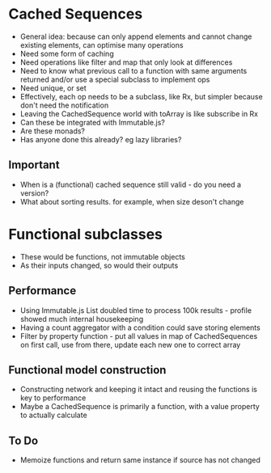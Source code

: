 Cached Sequences
================

- General idea: because can only append elements and cannot change existing elements, can optimise many operations
- Need some form of caching
- Need operations like filter and map that only look at differences
- Need to know what previous call to a function with same arguments returned and/or use a special subclass to implement ops
- Need unique, or set
- Effectively, each op needs to be a subclass, like Rx, but simpler because don't need the notification
- Leaving the CachedSequence world with toArray is like subscribe in Rx
- Can these be integrated with Immutable.js?
- Are these monads?
- Has anyone done this already? eg lazy libraries?

Important
---------
- When is a (functional) cached sequence still valid - do you need a version?  
- What about sorting results. for example, when size deson't change


Functional subclasses
=====================

- These would be functions, not immutable objects
- As their inputs changed, so would their outputs

Performance
-----------

- Using Immutable.js List doubled time to process 100k results - profile showed much internal housekeeping
- Having a count aggregator with a condition could save storing elements
- Filter by property function - put all values in map of CachedSequences on first call, use from there, update each new one to correct array

Functional model construction
-----------------------------
- Constructing network and keeping it intact and reusing the functions is key to performance
- Maybe a CachedSequence is primarily a function, with a value property to actually calculate

To Do
-----
- Memoize functions and return same instance if source has not changed
